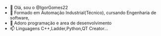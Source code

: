 - 👋 Olá, sou o  @IgorGomes22
- 🌱 Formado em Automação Industrial(Técnico), cursando Engenharia de software,
- 💞️ Adoro programação e area de desenvolvimento
- 📫 Linguagens C++,Ladder,Python,QT Creator...

<!---
IgorGomes22/IgorGomes22 is a ✨ special ✨ repository because its `README.md` (this file) appears on your GitHub profile.
You can click the Preview link to take a look at your changes.
--->
